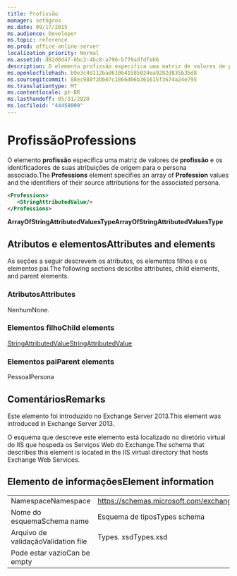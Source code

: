 ```yaml
---
title: Profissão
manager: sethgros
ms.date: 09/17/2015
ms.audience: Developer
ms.topic: reference
ms.prod: office-online-server
localization_priority: Normal
ms.assetid: d82d0d47-6bc2-4bc8-a796-b770adfdfeb6
description: O elemento profissão especifica uma matriz de valores de profissão e os identificadores de suas atribuições de origem para o persona associado.
ms.openlocfilehash: b9e3c4d112bad610641585024ea9282d835b3bd8
ms.sourcegitcommit: 88ec988f2bb67c1866d06b361615f3674a24e795
ms.translationtype: MT
ms.contentlocale: pt-BR
ms.lasthandoff: 05/31/2020
ms.locfileid: "44458009"
---
```

# <a name="professions"></a><span data-ttu-id="71936-103">Profissão</span><span class="sxs-lookup"><span data-stu-id="71936-103">Professions</span></span>

<span data-ttu-id="71936-104">O elemento **profissão** especifica uma matriz de valores de **profissão** e os identificadores de suas atribuições de origem para o persona associado.</span><span class="sxs-lookup"><span data-stu-id="71936-104">The **Professions** element specifies an array of **Profession** values and the identifiers of their source attributions for the associated persona.</span></span> 
  
```XML
<Professions>
   <StringAttributedValue/>
</Professions>
```

 <span data-ttu-id="71936-105">**ArrayOfStringAttributedValuesType**</span><span class="sxs-lookup"><span data-stu-id="71936-105">**ArrayOfStringAttributedValuesType**</span></span>
## <a name="attributes-and-elements"></a><span data-ttu-id="71936-106">Atributos e elementos</span><span class="sxs-lookup"><span data-stu-id="71936-106">Attributes and elements</span></span>

<span data-ttu-id="71936-107">As seções a seguir descrevem os atributos, os elementos filhos e os elementos pai.</span><span class="sxs-lookup"><span data-stu-id="71936-107">The following sections describe attributes, child elements, and parent elements.</span></span>
  
### <a name="attributes"></a><span data-ttu-id="71936-108">Atributos</span><span class="sxs-lookup"><span data-stu-id="71936-108">Attributes</span></span>

<span data-ttu-id="71936-109">Nenhum</span><span class="sxs-lookup"><span data-stu-id="71936-109">None.</span></span>
  
### <a name="child-elements"></a><span data-ttu-id="71936-110">Elementos filho</span><span class="sxs-lookup"><span data-stu-id="71936-110">Child elements</span></span>

[<span data-ttu-id="71936-111">StringAttributedValue</span><span class="sxs-lookup"><span data-stu-id="71936-111">StringAttributedValue</span></span>](stringattributedvalue.md)
  
### <a name="parent-elements"></a><span data-ttu-id="71936-112">Elementos pai</span><span class="sxs-lookup"><span data-stu-id="71936-112">Parent elements</span></span>

<span data-ttu-id="71936-113">Pessoal</span><span class="sxs-lookup"><span data-stu-id="71936-113">Persona</span></span>
  
## <a name="remarks"></a><span data-ttu-id="71936-114">Comentários</span><span class="sxs-lookup"><span data-stu-id="71936-114">Remarks</span></span>

<span data-ttu-id="71936-115">Este elemento foi introduzido no Exchange Server 2013.</span><span class="sxs-lookup"><span data-stu-id="71936-115">This element was introduced in Exchange Server 2013.</span></span>
  
<span data-ttu-id="71936-116">O esquema que descreve este elemento está localizado no diretório virtual do IIS que hospeda os Serviços Web do Exchange.</span><span class="sxs-lookup"><span data-stu-id="71936-116">The schema that describes this element is located in the IIS virtual directory that hosts Exchange Web Services.</span></span>
  
## <a name="element-information"></a><span data-ttu-id="71936-117">Elemento de informações</span><span class="sxs-lookup"><span data-stu-id="71936-117">Element information</span></span>

|||
|:-----|:-----|
|<span data-ttu-id="71936-118">Namespace</span><span class="sxs-lookup"><span data-stu-id="71936-118">Namespace</span></span>  <br/> |https://schemas.microsoft.com/exchange/services/2006/types  <br/> |
|<span data-ttu-id="71936-119">Nome do esquema</span><span class="sxs-lookup"><span data-stu-id="71936-119">Schema name</span></span>  <br/> |<span data-ttu-id="71936-120">Esquema de tipos</span><span class="sxs-lookup"><span data-stu-id="71936-120">Types schema</span></span>  <br/> |
|<span data-ttu-id="71936-121">Arquivo de validação</span><span class="sxs-lookup"><span data-stu-id="71936-121">Validation file</span></span>  <br/> |<span data-ttu-id="71936-122">Types. xsd</span><span class="sxs-lookup"><span data-stu-id="71936-122">Types.xsd</span></span>  <br/> |
|<span data-ttu-id="71936-123">Pode estar vazio</span><span class="sxs-lookup"><span data-stu-id="71936-123">Can be empty</span></span>  <br/> ||
   

